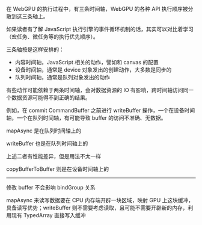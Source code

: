 在 WebGPU 的执行过程中，有三条时间轴，WebGPU 的各种 API 执行顺序被分散到这三条轴上。

如果读者有了解 JavaScript 执行引擎的事件循环机制的话，其实可以对比着学习（宏任务、微任务等的执行优先顺序）。

三条轴按是这样安排的：

- 内容时间轴，JavaScript 相关的动作，譬如和 canvas 的配置
- 设备时间轴，通常是 device 对象发出的创建动作，大多数是同步的
- 队列时间轴，通常是队列对象发出的动作

有些动作可能依赖于两条时间轴，会对数据资源的 IO 有影响，跨时间轴访问同一个数据资源可能得不到正确的结果。

例如，在 commit CommandBuffer 之前进行 writeBuffer 操作，一个在设备时间轴，一个在队列时间轴，有可能导致 buffer 的访问不准确、无数据。



mapAsync 是在队列时间轴上的

writeBuffer 也是在队列时间轴上的

上述二者有性能差异，但是用法不太一样

copyBufferToBuffer 则是在设备时间轴上的



---

修改 buffer 不会影响 bindGroup 关系

mapAsync 来读写数据要在 CPU 内存端开辟一块区域，映射 GPU 上这块缓冲，具备读写优势；writeBuffer 则不需要考虑读取，且可能不需要开辟新的内存，利用现有 TypedArray 直接写入缓冲